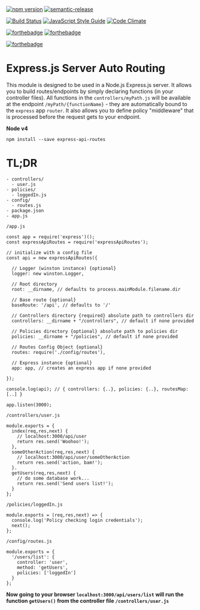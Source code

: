 [![npm version](https://badge.fury.io/js/express-api-routes.svg)](https://badge.fury.io/js/express-api-routes)
[![semantic-release](https://img.shields.io/badge/%20%20%F0%9F%93%A6%F0%9F%9A%80-semantic--release-e10079.svg)](https://github.com/semantic-release/semantic-release)

[![Build Status](https://travis-ci.org/crobinson42/express-api-routes.svg?branch=master)](https://travis-ci.org/crobinson42/express-api-routes)
[![JavaScript Style Guide](https://img.shields.io/badge/code%20style-standard-brightgreen.svg)](http://standardjs.com/)
[![Code Climate](https://codeclimate.com/github/crobinson42/express-api-routes/badges/gpa.svg)](https://codeclimate.com/github/crobinson42/express-api-routes)

[![forthebadge](https://img.shields.io/badge/Node.js-v4-yellow.svg)](http://nodejs.org)
[![forthebadge](https://img.shields.io/badge/Node.js-v6-orange.svg)](http://nodejs.org)

[![forthebadge](https://img.shields.io/badge/Mom%20Made-Pizza%20Rolls-blue.svg)](http://pizza.com)

# Express.js Server Auto Routing

This module is designed to be used in a Node.js Express.js server. It allows you
to build routes/endpoints by simply declaring functions (in your controller files).
All functions in the `controllers/myPath.js` will be available at the endpoint
`/myPath/{functionName}` - they are automatically bound to the `express` app
`router`.
It also allows you to define policy "middleware" that is processed before the
request gets to your endpoint.

**Node v4**

`npm install --save express-api-routes`


TL;DR
======

```
- controllers/
  - user.js
- policies/
  - loggedIn.js
- config/
  - routes.js
- package.json
- app.js
```

`/app.js`
```
const app = require('express')();
const expressApiRoutes = require('expressApiRoutes');

// initialize with a config file
const api = new expressApiRoutes({

  // Logger (winston instance) {optional}
  logger: new winston.Logger,

  // Root directory
  root: __dirname, // defaults to process.mainModule.filename.dir

  // Base route {optional}
  baseRoute: '/api', // defaults to '/'

  // Controllers directory {required} absolute path to controllers dir
  controllers: __dirname + "/controllers", // default if none provided

  // Policies directory {optional} absolute path to policies dir
  policies: __dirname + "/policies", // default if none provided

  // Routes Config Object {optional}
  routes: require('./config/routes'),

  // Express instance {optional}
  app: app, // creates an express app if none provided

});

console.log(api); // { controllers: {..}, policies: {..}, routesMap: [..] }

app.listen(3000);
```

`/controllers/user.js`
```
module.exports = {
  index(req,res,next) {
    // localhost:3000/api/user
    return res.send('Woohoo!');
  },
  someOtherAction(req,res,next) {
    // localhost:3000/api/user/someOtherAction
    return res.send('action, bam!');
  }.
  getUsers(req,res,next) {
    // do some database work...
    return res.send('Send users list!');
  }
};
```

`/policies/loggedIn.js`
```
module.exports = (req,res,next) => {
  console.log('Policy checking login credentials');
  next();
};
```

`/config/routes.js`
```
module.exports = {
  '/users/list': {
    controller: 'user',
    method: 'getUsers',
    policies: ['loggedIn']
  }
};
```

**Now going to your browser `localhost:3000/api/users/list` will run the
function `getUsers()` from the controller file `/controllers/user.js`**
